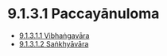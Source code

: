 

# 9.1.3.1 Paccayānuloma

* [9.1.3.1.1 Vibhaṅgavāra](9.1.3.1/9.1.3.1.1.md)
* [9.1.3.1.2 Saṅkhyāvāra](9.1.3.1/9.1.3.1.2.md)



